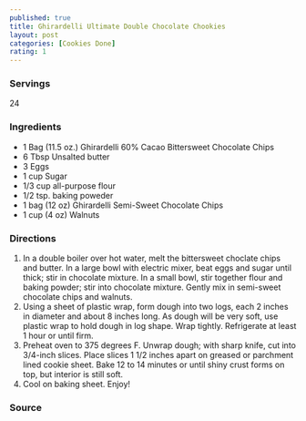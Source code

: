 ```yaml
---
published: true
title: Ghirardelli Ultimate Double Chocolate Chookies
layout: post
categories: [Cookies Done]
rating: 1
---
```

### Servings
24

### Ingredients
- 1 Bag (11.5 oz.) Ghirardelli 60% Cacao Bittersweet Chocolate Chips
- 6 Tbsp Unsalted butter
- 3 Eggs
- 1 cup Sugar
- 1/3 cup all-purpose flour
- 1/2 tsp. baking poweder
- 1 bag (12 oz) Ghirardelli Semi-Sweet Chocolate Chips
- 1 cup (4 oz) Walnuts

### Directions
1. In a double boiler over hot water, melt the bittersweet choclate chips and butter.  In a large bowl with electric mixer, beat eggs and sugar until thick; stir in chocolate mixture.  In a small bowl, stir together flour and baking powder; stir into chocolate mixture.  Gently mix in semi-sweet chocolate chips and walnuts.
2. Using a sheet of plastic wrap, form dough into two logs, each 2 inches in diameter and about 8 inches long.  As dough will be very soft, use plastic wrap to hold dough in log shape.  Wrap tightly.  Refrigerate at least 1 hour or until firm.
3. Preheat oven to 375 degrees F.  Unwrap dough; with sharp knife, cut into 3/4-inch slices.  Place slices 1 1/2 inches apart on greased or parchment lined cookie sheet.  Bake 12 to 14 minutes or until shiny crust forms on top, but interior is still soft.
4. Cool on baking sheet.  Enjoy!

### Source

